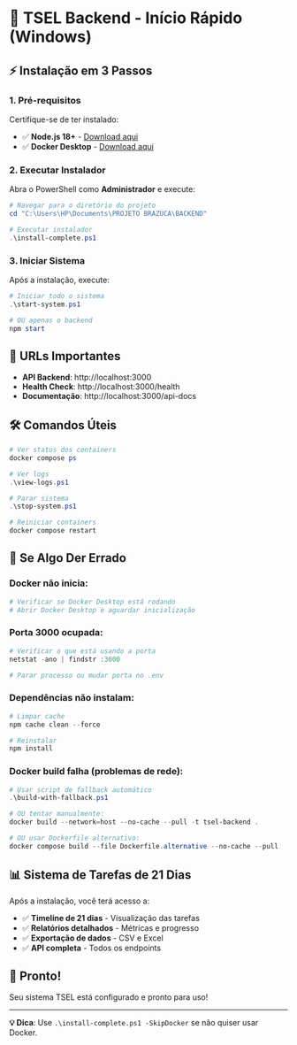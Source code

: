 # 🚀 TSEL Backend - Início Rápido (Windows)

## ⚡ Instalação em 3 Passos

### 1. Pré-requisitos
Certifique-se de ter instalado:
- ✅ **Node.js 18+** - [Download aqui](https://nodejs.org/)
- ✅ **Docker Desktop** - [Download aqui](https://www.docker.com/products/docker-desktop/)

### 2. Executar Instalador
Abra o PowerShell como **Administrador** e execute:

```powershell
# Navegar para o diretório do projeto
cd "C:\Users\HP\Documents\PROJETO BRAZUCA\BACKEND"

# Executar instalador
.\install-complete.ps1
```

### 3. Iniciar Sistema
Após a instalação, execute:

```powershell
# Iniciar todo o sistema
.\start-system.ps1

# OU apenas o backend
npm start
```

## 🎯 URLs Importantes

- **API Backend**: http://localhost:3000
- **Health Check**: http://localhost:3000/health
- **Documentação**: http://localhost:3000/api-docs

## 🛠️ Comandos Úteis

```powershell
# Ver status dos containers
docker compose ps

# Ver logs
.\view-logs.ps1

# Parar sistema
.\stop-system.ps1

# Reiniciar containers
docker compose restart
```

## 🔧 Se Algo Der Errado

### Docker não inicia:
```powershell
# Verificar se Docker Desktop está rodando
# Abrir Docker Desktop e aguardar inicialização
```

### Porta 3000 ocupada:
```powershell
# Verificar o que está usando a porta
netstat -ano | findstr :3000

# Parar processo ou mudar porta no .env
```

### Dependências não instalam:
```powershell
# Limpar cache
npm cache clean --force

# Reinstalar
npm install
```

### Docker build falha (problemas de rede):
```powershell
# Usar script de fallback automático
.\build-with-fallback.ps1

# OU tentar manualmente:
docker build --network=host --no-cache --pull -t tsel-backend .

# OU usar Dockerfile alternativo:
docker compose build --file Dockerfile.alternative --no-cache --pull
```

## 📊 Sistema de Tarefas de 21 Dias

Após a instalação, você terá acesso a:

- ✅ **Timeline de 21 dias** - Visualização das tarefas
- ✅ **Relatórios detalhados** - Métricas e progresso
- ✅ **Exportação de dados** - CSV e Excel
- ✅ **API completa** - Todos os endpoints

## 🎉 Pronto!

Seu sistema TSEL está configurado e pronto para uso!

---

**💡 Dica**: Use `.\install-complete.ps1 -SkipDocker` se não quiser usar Docker.
